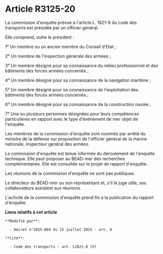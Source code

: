 # Article R3125-20

La commission d'enquête prévue à l'article L. 1621-6 du code des transports est présidée par un officier général. 

Elle comprend, outre le président : 

1° Un membre ou un ancien membre du Conseil d'Etat ; 

2° Un membre de l'inspection générale des armées ; 

3° Un membre désigné pour sa connaissance du milieu professionnel et des bâtiments des forces armées concernés ; 

4° Un membre désigné pour sa connaissance de la navigation maritime ; 

5° Un membre désigné pour sa connaissance de l'exploitation des bâtiments des forces armées concernés ; 

6° Un membre désigné pour sa connaissance de la construction navale ; 

7° Une ou plusieurs personnes désignées pour leurs compétences particulières en rapport avec le type d'événement de mer objet
de l'enquête. 

Les membres de la commission d'enquête sont nommés par arrêté du ministre de la défense sur proposition de l'officier général
de la marine nationale, inspecteur général des armées. 

La commission d'enquête est tenue informée du déroulement de l'enquête technique. Elle peut proposer au BEAD-mer des
recherches complémentaires. Elle est consultée sur le projet de rapport d'enquête. 

Les réunions de la commission d'enquête ne sont pas publiques. 

Le directeur du BEAD-mer ou son représentant et, s'il le juge utile, ses collaborateurs assistent aux réunions. 

L'activité de la commission d'enquête prend fin à la publication du rapport d'enquête.

**Liens relatifs à cet article**

	**Modifié par**:

	  - Décret n°2015-869 du 15 juillet 2015 - art. 9

	**Cite**:

	  - Code des transports - art. L1621-6 (V)
